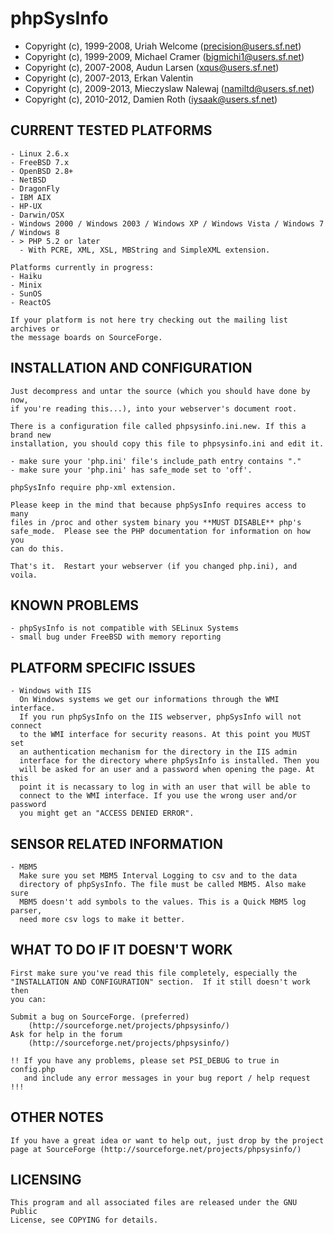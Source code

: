 phpSysInfo
==============

* Copyright (c), 1999-2008, Uriah Welcome (precision@users.sf.net)
* Copyright (c), 1999-2009, Michael Cramer (bigmichi1@users.sf.net)
* Copyright (c), 2007-2008, Audun Larsen (xqus@users.sf.net)
* Copyright (c), 2007-2013, Erkan Valentin
* Copyright (c), 2009-2013, Mieczyslaw Nalewaj (namiltd@users.sf.net)
* Copyright (c), 2010-2012, Damien Roth (iysaak@users.sf.net)

CURRENT TESTED PLATFORMS
------------------------
	- Linux 2.6.x
	- FreeBSD 7.x
	- OpenBSD 2.8+
	- NetBSD
	- DragonFly
	- IBM AIX
	- HP-UX
	- Darwin/OSX
	- Windows 2000 / Windows 2003 / Windows XP / Windows Vista / Windows 7 / Windows 8
	- > PHP 5.2 or later
	  - With PCRE, XML, XSL, MBString and SimpleXML extension.

    Platforms currently in progress:
	- Haiku
	- Minix
	- SunOS
	- ReactOS

	If your platform is not here try checking out the mailing list archives or
	the message boards on SourceForge.

INSTALLATION AND CONFIGURATION
------------------------------
	Just decompress and untar the source (which you should have done by now,
	if you're reading this...), into your webserver's document root.

	There is a configuration file called phpsysinfo.ini.new. If this a brand new
	installation, you should copy this file to phpsysinfo.ini and edit it.

	- make sure your 'php.ini' file's include_path entry contains "."
	- make sure your 'php.ini' has safe_mode set to 'off'.

	phpSysInfo require php-xml extension.

	Please keep in the mind that because phpSysInfo requires access to many
	files in /proc and other system binary you **MUST DISABLE** php's
	safe_mode.  Please see the PHP documentation for information on how you
	can do this.

	That's it.  Restart your webserver (if you changed php.ini), and voila.

KNOWN PROBLEMS
--------------
	- phpSysInfo is not compatible with SELinux Systems
	- small bug under FreeBSD with memory reporting

PLATFORM SPECIFIC ISSUES
------------------------
	- Windows with IIS
	  On Windows systems we get our informations through the WMI interface.
	  If you run phpSysInfo on the IIS webserver, phpSysInfo will not connect
	  to the WMI interface for security reasons. At this point you MUST set
	  an authentication mechanism for the directory in the IIS admin
	  interface for the directory where phpSysInfo is installed. Then you
	  will be asked for an user and a password when opening the page. At this
	  point it is necassary to log in with an user that will be able to
	  connect to the WMI interface. If you use the wrong user and/or password
	  you might get an "ACCESS DENIED ERROR".

SENSOR RELATED INFORMATION
---------------------------
	- MBM5
	  Make sure you set MBM5 Interval Logging to csv and to the data
	  directory of phpSysInfo. The file must be called MBM5. Also make sure
	  MBM5 doesn't add symbols to the values. This is a Quick MBM5 log parser,
	  need more csv logs to make it better.

WHAT TO DO IF IT DOESN'T WORK
-----------------------------
	First make sure you've read this file completely, especially the
	"INSTALLATION AND CONFIGURATION" section.  If it still doesn't work then
	you can:

	Submit a bug on SourceForge. (preferred)
		(http://sourceforge.net/projects/phpsysinfo/)
	Ask for help in the forum
		(http://sourceforge.net/projects/phpsysinfo/)

	!! If you have any problems, please set PSI_DEBUG to true in config.php
	   and include any error messages in your bug report / help request !!!

OTHER NOTES
-----------
	If you have a great idea or want to help out, just drop by the project
	page at SourceForge (http://sourceforge.net/projects/phpsysinfo/)

LICENSING
---------
	This program and all associated files are released under the GNU Public
	License, see COPYING for details.
